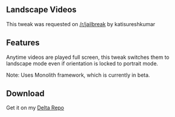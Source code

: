 ## Landscape Videos
This tweak was requested on [/r/jailbreak](http://www.reddit.com/r/jailbreak/comments/385zdu/taking_tweak_requests_for_immediate_developing/crsopeh) by katisureshkumar

## Features
Anytime videos are played full screen, this tweak switches them to landscape mode even if orientation is locked to portrait mode.

Note: Uses Monolith framework, which is currently in beta.

## Download
Get it on my [Delta Repo](http://getdelta.co/)
